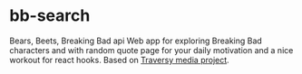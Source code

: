 # bb-search
Bears, Beets, Breaking Bad api
Web app for exploring Breaking Bad characters and with random quote page for your daily motivation and a nice workout for react hooks. Based on [Traversy media project](https://www.youtube.com/watch?v=YaioUnMw0mo).

